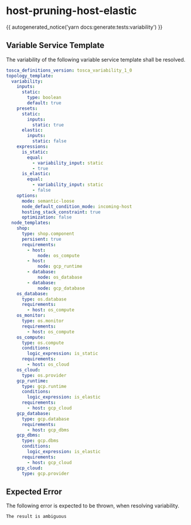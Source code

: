 # host-pruning-host-elastic

{{ autogenerated_notice('yarn docs:generate:tests:variability') }}


## Variable Service Template

The variability of the following variable service template shall be resolved.

```yaml linenums="1"
tosca_definitions_version: tosca_variability_1_0
topology_template:
  variability:
    inputs:
      static:
        type: boolean
        default: true
    presets:
      static:
        inputs:
          static: true
      elastic:
        inputs:
          static: false
    expressions:
      is_static:
        equal:
          - variability_input: static
          - true
      is_elastic:
        equal:
          - variability_input: static
          - false
    options:
      mode: semantic-loose
      node_default_condition_mode: incoming-host
      hosting_stack_constraint: true
      optimization: false
  node_templates:
    shop:
      type: shop.component
      persisent: true
      requirements:
        - host:
            node: os_compute
        - host:
            node: gcp_runtime
        - database:
            node: os_database
        - database:
            node: gcp_database
    os_database:
      type: os.database
      requirements:
        - host: os_compute
    os_monitor:
      type: os.monitor
      requirements:
        - host: os_compute
    os_compute:
      type: os.compute
      conditions:
        logic_expression: is_static
      requirements:
        - host: os_cloud
    os_cloud:
      type: os.provider
    gcp_runtime:
      type: gcp.runtime
      conditions:
        logic_expression: is_elastic
      requirements:
        - host: gcp_cloud
    gcp_database:
      type: gcp.database
      requirements:
        - host: gcp_dbms
    gcp_dbms:
      type: gcp.dbms
      conditions:
        logic_expression: is_elastic
      requirements:
        - host: gcp_cloud
    gcp_cloud:
      type: gcp.provider
```




## Expected Error

The following error is expected to be thrown, when resolving variability.

```text linenums="1"
The result is ambiguous
```
